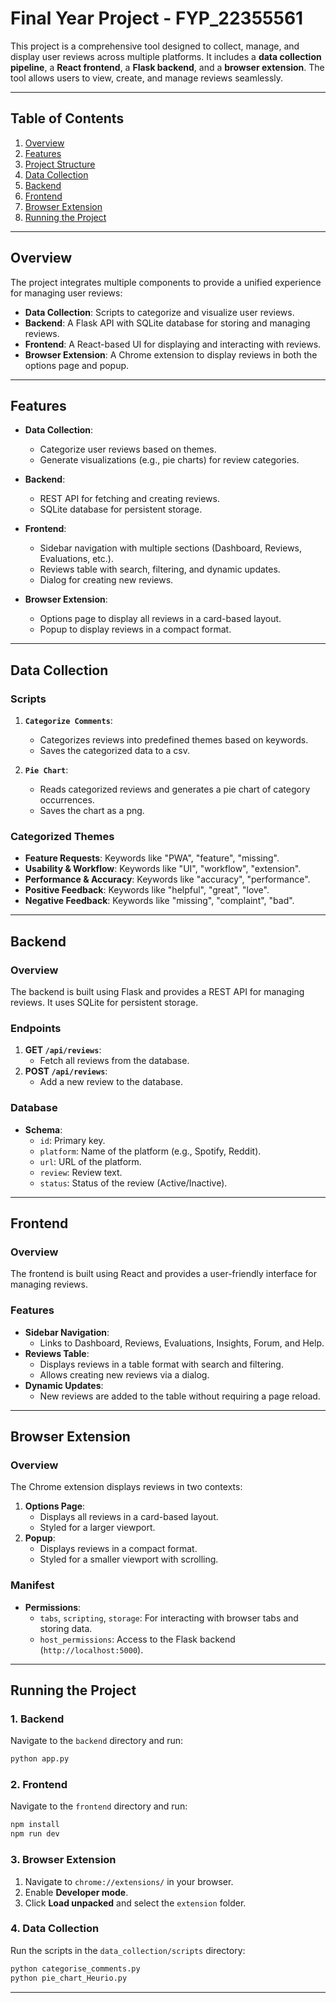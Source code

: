 # Final Year Project - FYP_22355561

This project is a comprehensive tool designed to collect, manage, and display user reviews across multiple platforms. It includes a **data collection pipeline**, a **React frontend**, a **Flask backend**, and a **browser extension**. The tool allows users to view, create, and manage reviews seamlessly.

---

## Table of Contents
1. [Overview](#overview)
2. [Features](#features)
3. [Project Structure](#project-structure)
4. [Data Collection](#data-collection)
5. [Backend](#backend)
6. [Frontend](#frontend)
7. [Browser Extension](#browser-extension)
8. [Running the Project](#running-the-project)

---

## Overview

The project integrates multiple components to provide a unified experience for managing user reviews:
- **Data Collection**: Scripts to categorize and visualize user reviews.
- **Backend**: A Flask API with SQLite database for storing and managing reviews.
- **Frontend**: A React-based UI for displaying and interacting with reviews.
- **Browser Extension**: A Chrome extension to display reviews in both the options page and popup.

---

## Features

- **Data Collection**:
  - Categorize user reviews based on themes.
  - Generate visualizations (e.g., pie charts) for review categories.

- **Backend**:
  - REST API for fetching and creating reviews.
  - SQLite database for persistent storage.

- **Frontend**:
  - Sidebar navigation with multiple sections (Dashboard, Reviews, Evaluations, etc.).
  - Reviews table with search, filtering, and dynamic updates.
  - Dialog for creating new reviews.

- **Browser Extension**:
  - Options page to display all reviews in a card-based layout.
  - Popup to display reviews in a compact format.

---

## Data Collection

### Scripts
1. **`Categorize Comments`**:
   - Categorizes reviews into predefined themes based on keywords.
   - Saves the categorized data to a csv.

2. **`Pie Chart`**:
   - Reads categorized reviews and generates a pie chart of category occurrences.
   - Saves the chart as a png.

### Categorized Themes
- **Feature Requests**: Keywords like "PWA", "feature", "missing".
- **Usability & Workflow**: Keywords like "UI", "workflow", "extension".
- **Performance & Accuracy**: Keywords like "accuracy", "performance".
- **Positive Feedback**: Keywords like "helpful", "great", "love".
- **Negative Feedback**: Keywords like "missing", "complaint", "bad".

---

## Backend

### Overview
The backend is built using Flask and provides a REST API for managing reviews. It uses SQLite for persistent storage.

### Endpoints
1. **GET `/api/reviews`**:
   - Fetch all reviews from the database.
2. **POST `/api/reviews`**:
   - Add a new review to the database.

### Database
- **Schema**:
  - `id`: Primary key.
  - `platform`: Name of the platform (e.g., Spotify, Reddit).
  - `url`: URL of the platform.
  - `review`: Review text.
  - `status`: Status of the review (Active/Inactive).

---

## Frontend

### Overview
The frontend is built using React and provides a user-friendly interface for managing reviews.

### Features
- **Sidebar Navigation**:
  - Links to Dashboard, Reviews, Evaluations, Insights, Forum, and Help.
- **Reviews Table**:
  - Displays reviews in a table format with search and filtering.
  - Allows creating new reviews via a dialog.
- **Dynamic Updates**:
  - New reviews are added to the table without requiring a page reload.

---

## Browser Extension

### Overview
The Chrome extension displays reviews in two contexts:
1. **Options Page**:
   - Displays all reviews in a card-based layout.
   - Styled for a larger viewport.
2. **Popup**:
   - Displays reviews in a compact format.
   - Styled for a smaller viewport with scrolling.

### Manifest
- **Permissions**:
  - `tabs`, `scripting`, `storage`: For interacting with browser tabs and storing data.
  - `host_permissions`: Access to the Flask backend (`http://localhost:5000`).

---

## Running the Project

### 1. Backend
Navigate to the `backend` directory and run:
```bash
python app.py
```

### 2. Frontend
Navigate to the `frontend` directory and run:
```bash
npm install
npm run dev
```

### 3. Browser Extension
1. Navigate to `chrome://extensions/` in your browser.
2. Enable **Developer mode**.
3. Click **Load unpacked** and select the `extension` folder.

### 4. Data Collection
Run the scripts in the `data_collection/scripts` directory:
```bash
python categorise_comments.py
python pie_chart_Heurio.py
```

---